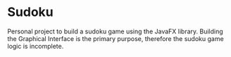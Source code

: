 # Sudoku

Personal project to build a sudoku game using the JavaFX library. 
Building the Graphical Interface is the primary purpose, therefore the sudoku game logic is incomplete.


